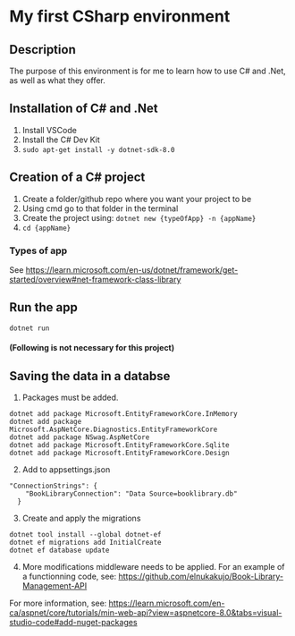 # My first CSharp environment

## Description
The purpose of this environment is for me to learn how to use C# and .Net, as well as what they offer.

## Installation of C# and .Net

1. Install VSCode
2. Install the C# Dev Kit
3. ```sudo apt-get install -y dotnet-sdk-8.0 ```

## Creation of a C# project

1. Create a folder/github repo where you want your project to be
2. Using cmd go to that folder in the terminal
3. Create the project using:
    ```dotnet new {typeOfApp} -n {appName}```
4. ```cd {appName}```

### Types of app

See https://learn.microsoft.com/en-us/dotnet/framework/get-started/overview#net-framework-class-library

## Run the app

    dotnet run

#### (Following is not necessary for this project)

## Saving the data in a databse
1. Packages must be added.
```
dotnet add package Microsoft.EntityFrameworkCore.InMemory
dotnet add package Microsoft.AspNetCore.Diagnostics.EntityFrameworkCore
dotnet add package NSwag.AspNetCore
dotnet add package Microsoft.EntityFrameworkCore.Sqlite
dotnet add package Microsoft.EntityFrameworkCore.Design
```
2. Add to appsettings.json
```
"ConnectionStrings": {
    "BookLibraryConnection": "Data Source=booklibrary.db"
  }
```
3. Create and apply the migrations
```
dotnet tool install --global dotnet-ef
dotnet ef migrations add InitialCreate
dotnet ef database update
```
4. More modifications middleware needs to be applied. For an example of a functionning code, see:
https://github.com/elnukakujo/Book-Library-Management-API

For more information, see:
https://learn.microsoft.com/en-ca/aspnet/core/tutorials/min-web-api?view=aspnetcore-8.0&tabs=visual-studio-code#add-nuget-packages

